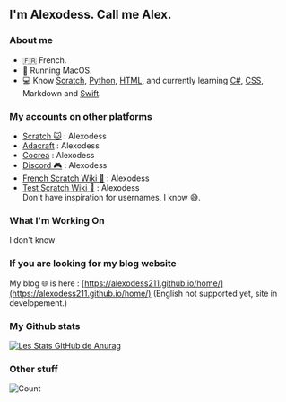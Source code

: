 
## I'm Alexodess. Call me Alex.
### About me

- 🇫🇷 French.
-  Running MacOS.
- 💻 Know [Scratch](https://www.bing.com/search?q=Scratch&cvid=ae150e4c0a464e8e8ffbbeab2fc2cf1d&aqs=edge..69i57j69i60l5j69i65l3.4071j0j1&FORM=ANNTA1&PC=U531), [Python](https://www.bing.com/search?q=Python&qs=n&form=QBRE&sp=-1&lq=0&pq=pyth&sc=10-4&sk=&cvid=0EC9614278E3465D937245407F176205&ghsh=0&ghacc=0&ghpl=), [HTML](https://www.bing.com/search?q=HTML&qs=n&form=QBRE&sp=-1&lq=0&pq=html&sc=10-4&sk=&cvid=7DE5C2F978D848EEB57D1525DB88878B&ghsh=0&ghacc=0&ghpl=), and currently learning [C#](https://www.bing.com/search?q=C%23&qs=n&form=QBRE&sp=-1&lq=0&pq=c%23&sc=10-2&sk=&cvid=2D03CE8250DF44C388DEA92FDECFC744&ghsh=0&ghacc=0&ghpl=), [CSS](https://www.bing.com/search?q=CSS&qs=n&form=QBRE&sp=-1&lq=0&pq=cs&sc=10-2&sk=&cvid=080FBB67E016436C9574221CB81A28AE&ghsh=0&ghacc=0&ghpl=), Markdown and [Swift](https://www.bing.com/search?q=swift+programming+language&qs=LT&pq=swift+prog&sk=UT1&sc=10-10&cvid=ACE7317727BC4A3B8D0171C6371A9035&FORM=QBRE&sp=2&lq=0).

### My accounts on other platforms
- [Scratch 🐱](https://scratch.mit.edu/users/Alexodess) : Alexodess
- [Adacraft](https://adacraft.org/people/Alexodess) : Alexodess
- [Cocrea](https://cocrea.world/@alexodess) : Alexodess
- [Discord 🎮](https://discord.gg/47TPwhzgfw) : Alexodess
- [French Scratch Wiki 📔](https://fr.scratch-wiki.info/wiki/Utilisateur:Alexodess) : Alexodess
- [Test Scratch Wiki 📔](https://test.scratch-wiki.info/wiki/User:Alexodess) : Alexodess\
Don't have inspiration for usernames, I know 😅.

### What I'm Working On
I don't know

### If you are looking for my blog website
My blog 🌐 is here : [https://alexodess211.github.io/home/](https://alexodess211.github.io/home/) (English not supported yet, site in developement.)

### My Github stats
[![Les Stats GitHub de Anurag](https://github-readme-stats.vercel.app/api?username=AlexoDess211)](https://github.com/anuraghazra/github-readme-stats)

### Other stuff
![Count](https://camo.githubusercontent.com/1e52dcb26c5d6c3f266531a837eb3ee816f120d7e1ee0d5a41b113824a002fdc/68747470733a2f2f70726f66696c652d636f756e7465722e676c697463682e6d652f253742456c657472697854696d6559542537442f636f756e742e737667)

<!---
AlexoDess211/AlexoDess211 is a ✨ special ✨ repository because its `README.md` (this file) appears on your GitHub profile.
You can click the Preview link to take a look at your changes.
--->
